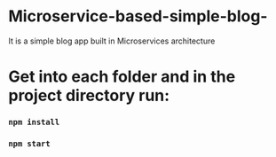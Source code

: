# Microservice-based-simple-blog-
It is a simple blog app built in Microservices architecture

# Get into each folder and in the project directory run:

### `npm install`
### `npm start`
